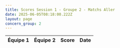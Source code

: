 ```yaml
---
title: Scores Session 1 - Groupe 2 - Matchs Aller
date: 2025-06-05T08:18:00.222Z
layout: page
concern_group: 2
---
```




| Équipe 1 | Équipe 2 | Score | Date |
|----------|----------|-------|------|

